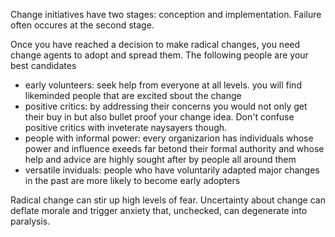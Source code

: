 Change initiatives have two stages: conception and implementation. Failure often occures at the second stage.

Once you have reached a decision to make radical changes, you need change agents to adopt and spread them. The following people are your best candidates
* early volunteers: seek help from everyone at all levels. you will find likeminded people that are excited sbout the change
* positive critics: by addressing their concerns you would not only get their buy in but also bullet proof your change idea. Don't confuse positive critics with inveterate naysayers though. 
* people with informal power: every organizarion has individuals whose power and influence exeeds far betond their formal authority and whose help and advice are highly sought after by people all around them
* versatile inviduals: people who have voluntarily adapted major changes in the past are more likely to become early adopters

Radical change can stir up high levels of fear. Uncertainty about change can deflate morale and trigger anxiety that, unchecked, can degenerate into paralysis. 